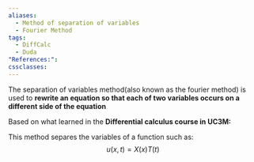 ```yaml
---
aliases:
  - Method of separation of variables
  - Fourier Method
tags:
  - DiffCalc
  - Duda
"References:": 
cssclasses:
---
```

The separation of variables method(also known as the fourier method) is used to **rewrite an equation so that each of two variables occurs on a different side of the equation**

Based on what learned in the **Differential calculus course in UC3M:** 

This method separes the variables of a function such as: 
$$
u(x,t) = X(x)T(t)
$$

